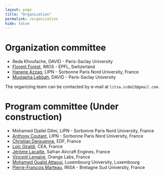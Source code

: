 ```yaml
---
layout: page
title: "Organization"
permalink: /organization
hide: false
---
```


# Organization committee

* Reda Khoufache, DAVID - Paris-Saclay University
* [Florent Forest](https://florentfo.rest), IMOS - EPFL, Switzerland
* [Hanene Azzag](https://sites.google.com/site/haneneazzag), LIPN - Sorbonne Paris Nord University, France
* [Mustapha Lebbah](https://lipn.univ-paris13.fr/~lebbah), DAVID - Paris-Saclay University

The organizing team can be contacted by e-mail at `litsa.icdm23@gmail.com`.

# Program committee (Under construction)
* Mohamed Djallel Dilmi, LIPN - Sorbonne Paris Nord University, France
* [Anthony Coutant](https://www.linkedin.com/in/anthonycoutant/), LIPN - Sorbonne Paris Nord University, France
* [Christian Derquenne](https://www.researchgate.net/profile/Christian_Derquenne), EDF, France
* [Loïc Giraldi](https://dblp.org/pid/150/7661.html), CEA, France
* [Jérôme Lacaille](https://www.researchgate.net/profile/Jerome_Lacaille), Safran Aircraft Engines, France
* [Vincent Lemaire](http://www.vincentlemaire-labs.fr/), Orange Labs, France
* [Mohamed Oualid Attaoui](https://www.researchgate.net/profile/Attaoui_Oualid), Luxembourg University, Luxembourg
* [Pierre-François Marteau](https://people.irisa.fr/Pierre-Francois.Marteau/), IRISA - Bretagne Sud University, France

